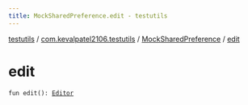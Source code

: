 ```yaml
---
title: MockSharedPreference.edit - testutils
---
```


[testutils](../../index.html) / [com.kevalpatel2106.testutils](../index.html) / [MockSharedPreference](index.html) / [edit](./edit.html)

# edit

`fun edit(): `[`Editor`](https://developer.android.com/reference/android/content/SharedPreferences/Editor.html)